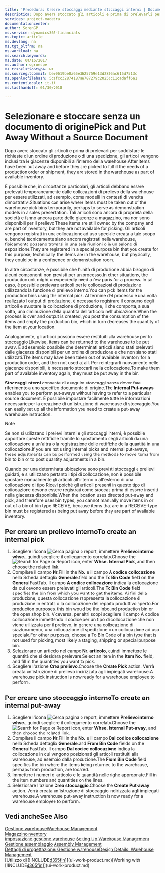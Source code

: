```yaml
---
title: 'Procedura: Creare stoccaggi mediante stoccaggi interni | Documenti Microsoft'
description: Dopo avere stoccato gli articoli e prima di prelevarli per soddisfare le richieste di un ordine di produzione o di una spedizione, gli articoli vengono inclusi tra le giacenze disponibili all'interno della warehouse.
services: project-madeira
documentationcenter: 
author: SorenGP
ms.service: dynamics365-financials
ms.topic: article
ms.devlang: na
ms.tgt_pltfrm: na
ms.workload: na
ms.search.keywords: 
ms.date: 08/16/2017
ms.author: sgroespe
ms.translationtype: HT
ms.sourcegitcommit: bec0619be0a65e3625759e13d2866ac615d7513c
ms.openlocfilehash: 5cafcc32874187ae787279c20256c11cadaff6a1
ms.contentlocale: it-it
ms.lasthandoff: 01/30/2018

---
```

# <a name="pick-and-put-away-without-a-source-document"></a><span data-ttu-id="a5a4d-103">Selezionare e stoccare senza un documento di origine</span><span class="sxs-lookup"><span data-stu-id="a5a4d-103">Pick and Put Away Without a Source Document</span></span>
<span data-ttu-id="a5a4d-104">Dopo avere stoccato gli articoli e prima di prelevarli per soddisfare le richieste di un ordine di produzione o di una spedizione, gli articoli vengono inclusi tra le giacenze disponibili all'interno della warehouse.</span><span class="sxs-lookup"><span data-stu-id="a5a4d-104">After items have been put away and before they are picked to fulfill the needs of a production order or shipment, they are stored in the warehouse as part of available inventory.</span></span>  

<span data-ttu-id="a5a4d-105">È possibile che, in circostanze particolari, gli articoli debbano essere prelevati temporaneamente dalle collocazioni di prelievo della warehouse per essere utilizzati, ad esempio, come modelli in contesti di vendita dimostrativi.</span><span class="sxs-lookup"><span data-stu-id="a5a4d-105">Situations can arise where items must be taken out of the warehouse pick bins temporarily, perhaps to serve as demonstration models in a sales presentation.</span></span> <span data-ttu-id="a5a4d-106">Tali articoli sono ancora di proprietà della società e fanno ancora parte delle giacenze a magazzino, ma non sono disponibili per il prelievo.</span><span class="sxs-lookup"><span data-stu-id="a5a4d-106">These items are still owned by the company and are part of inventory, but they are not available for picking.</span></span> <span data-ttu-id="a5a4d-107">Gli articoli vengono registrati in una collocazione ad uso speciale creata a tale scopo e, benché tecnicamente siano ancora registrati nella warehouse, fisicamente possano trovarsi in una sala riunioni o in un salone di esposizione.</span><span class="sxs-lookup"><span data-stu-id="a5a4d-107">They are registered in a special purpose bin that you create for this purpose; technically, the items are in the warehouse, but physically, they could be in a conference or demonstration room.</span></span>  

<span data-ttu-id="a5a4d-108">In altre circostanze, è possibile che l'unità di produzione abbia bisogno di alcuni componenti non previsti per un processo.</span><span class="sxs-lookup"><span data-stu-id="a5a4d-108">In other situations, the production unit might unexpectedly need a few parts for a process.</span></span> <span data-ttu-id="a5a4d-109">In tal caso, è possibile prelevare articoli per le collocazioni di produzione utilizzando la funzione di prelievo interno.</span><span class="sxs-lookup"><span data-stu-id="a5a4d-109">You can pick items for the production bins using the internal pick.</span></span> <span data-ttu-id="a5a4d-110">Al termine del processo e una volta realizzato l'output di produzione, è necessario registrare il consumo degli articoli e svuotare la collocazione di produzione, il che comporta, a sua volta, una diminuzione della quantità dell'articolo nell'ubicazione.</span><span class="sxs-lookup"><span data-stu-id="a5a4d-110">When the process is over and output is created, you post the consumption of the items and empty the production bin, which in turn decreases the quantity of the item at your location.</span></span>  

<span data-ttu-id="a5a4d-111">Analogamente, gli articoli possono essere restituiti alla warehouse per lo stoccaggio.</span><span class="sxs-lookup"><span data-stu-id="a5a4d-111">Likewise, items can be returned to the warehouse to be put away.</span></span> <span data-ttu-id="a5a4d-112">È ad esempio possibile che determinati articoli siano stati prelevati dalle giacenze disponibili per un ordine di produzione e che non siano stati utilizzati.</span><span class="sxs-lookup"><span data-stu-id="a5a4d-112">The items may have been taken out of available inventory for a production order, and then not used at all.</span></span> <span data-ttu-id="a5a4d-113">Per reintegrarli nuovamente nelle giacenze disponibili, è necessario stoccarli nella collocazione.</span><span class="sxs-lookup"><span data-stu-id="a5a4d-113">To make them part of available inventory again, they must be put away in the bin.</span></span>  

<span data-ttu-id="a5a4d-114">**Stoccaggi interni** consente di eseguire stoccaggi senza dover fare riferimento a uno specifico documento di origine.</span><span class="sxs-lookup"><span data-stu-id="a5a4d-114">The **Internal Put-aways** enables you to perform put-aways without having to refer to a particular source document.</span></span> <span data-ttu-id="a5a4d-115">È possibile impostare facilmente tutte le informazioni necessarie per la creazione di un'istruzione di warehouse di stoccaggio.</span><span class="sxs-lookup"><span data-stu-id="a5a4d-115">You can easily set up all the information you need to create a put-away warehouse instruction.</span></span>  

> [!NOTE]  
>  <span data-ttu-id="a5a4d-116">Se non si utilizzano i prelievi interni e gli stoccaggi interni, è possibile apportare queste rettifiche tramite lo spostamento degli articoli da una collocazione a un'altra o la registrazione delle rettifiche della quantità in una collocazione.</span><span class="sxs-lookup"><span data-stu-id="a5a4d-116">If you are not using internal picks and internal put-aways, these adjustments can be performed using the methods to move items from bin to bin or to post quantity adjustments in a bin.</span></span>  
>   
>  <span data-ttu-id="a5a4d-117">Quando per una determinata ubicazione sono previsti stoccaggi e prelievi guidati, e si utilizzano pertanto i tipi di collocazione, non è possibile spostare manualmente gli articoli all'interno o all'esterno di una collocazione di tipo Ricevi poiché gli articoli presenti in questo tipo di collocazione devono essere registrati come stoccati prima di essere inseriti nella giacenza disponibile.</span><span class="sxs-lookup"><span data-stu-id="a5a4d-117">When the location uses directed put-away and pick, and therefore uses bin types, you cannot manually move items in or out of a bin of bin type RECEIVE, because items that are in a RECEIVE-type bin must be registered as being put away before they are part of available inventory.</span></span>  

## <a name="to-create-an-internal-pick"></a><span data-ttu-id="a5a4d-118">Per creare un prelievo interno</span><span class="sxs-lookup"><span data-stu-id="a5a4d-118">To create an internal pick</span></span>  
1.  <span data-ttu-id="a5a4d-119">Scegliere l'icona ![Cerca pagina o report](media/ui-search/search_small.png "Cerca pagina o report"), immettere **Prelievo interno whse.**, quindi scegliere il collegamento correlato.</span><span class="sxs-lookup"><span data-stu-id="a5a4d-119">Choose the ![Search for Page or Report](media/ui-search/search_small.png "Search for Page or Report icon") icon, enter **Whse. Internal Pick**, and then choose the related link.</span></span>  
2.  <span data-ttu-id="a5a4d-120">Compilare il campo **Nr.**</span><span class="sxs-lookup"><span data-stu-id="a5a4d-120">Fill in the **No.**</span></span> <span data-ttu-id="a5a4d-121">e il campo **A codice collocazione** nella Scheda dettaglio **Generale**.</span><span class="sxs-lookup"><span data-stu-id="a5a4d-121">field and the **To Bin Code** field on the **General** FastTab.</span></span> <span data-ttu-id="a5a4d-122">Il campo **A codice collocazione** indica la collocazione da cui devono essere prelevati gli articoli.</span><span class="sxs-lookup"><span data-stu-id="a5a4d-122">The **To Bin Code** field specifies the bin from which you want to get the items.</span></span> <span data-ttu-id="a5a4d-123">Ai fini della produzione, questa collocazione rappresenta la collocazione di produzione in entrata o la collocazione del reparto produttivo aperto.</span><span class="sxs-lookup"><span data-stu-id="a5a4d-123">For production purposes, this bin would be the inbound production bin or the open shop bin.</span></span> <span data-ttu-id="a5a4d-124">Viceversa, per altri scopi scegliere il campo A codice collocazione immettendo il codice per un tipo di collocazione che non viene utilizzata per il prelievo, in genere una collocazione di stazionamento, una collocazione di spedizione o un collocazione ad uso speciale.</span><span class="sxs-lookup"><span data-stu-id="a5a4d-124">For other purposes, choose a To Bin Code of a bin type that is not used for picking, most likely a staging, shipping or special purpose bin.</span></span>  
3.  <span data-ttu-id="a5a4d-125">Selezionare un articolo nel campo **Nr. articolo**, quindi immettere le quantità che si desidera prelevare.</span><span class="sxs-lookup"><span data-stu-id="a5a4d-125">Select an item in the **Item No.** field, and fill in the quantities you want to pick.</span></span>  
4. <span data-ttu-id="a5a4d-126">Scegliere l'azione **Crea prelievo**.</span><span class="sxs-lookup"><span data-stu-id="a5a4d-126">Choose the **Create Pick** action.</span></span> <span data-ttu-id="a5a4d-127">Verrà creata un'istruzione di prelievo indirizzata agli impiegati warehouse.</span><span class="sxs-lookup"><span data-stu-id="a5a4d-127">A warehouse pick instruction is now ready for a warehouse employee to perform.</span></span>  

## <a name="to-create-an-internal-put-away"></a><span data-ttu-id="a5a4d-128">Per creare uno stoccaggio interno</span><span class="sxs-lookup"><span data-stu-id="a5a4d-128">To create an internal put-away</span></span>  
1.  <span data-ttu-id="a5a4d-129">Scegliere l'icona ![Cerca pagina o report](media/ui-search/search_small.png "Cerca pagina o report"), immettere **Prelievo interno whse.**, quindi scegliere il collegamento correlato.</span><span class="sxs-lookup"><span data-stu-id="a5a4d-129">Choose the ![Search for Page or Report](media/ui-search/search_small.png "Search for Page or Report icon") icon, enter **Whse. Internal Put-away**, and then choose the related link.</span></span>  
2.  <span data-ttu-id="a5a4d-130">Compilare il campo **Nr.**</span><span class="sxs-lookup"><span data-stu-id="a5a4d-130">Fill in the **No.**</span></span> <span data-ttu-id="a5a4d-131">e il campo **Dal codice collocazione** nella Scheda dettaglio **Generale**.</span><span class="sxs-lookup"><span data-stu-id="a5a4d-131">and **From Bin Code** fields on the **General** FastTab.</span></span> <span data-ttu-id="a5a4d-132">Il campo **Dal codice collocazione** indica la collocazione in cui vengono posizionati gli articoli restituiti alla warehouse, ad esempio dalla produzione.</span><span class="sxs-lookup"><span data-stu-id="a5a4d-132">The **From Bin Code** field specifies the bin where the items being returned to the warehouse, perhaps from production, are located.</span></span>  
3.  <span data-ttu-id="a5a4d-133">Immettere i numeri di articolo e le quantità nelle righe appropriate.</span><span class="sxs-lookup"><span data-stu-id="a5a4d-133">Fill in the item numbers and quantities on the lines.</span></span>  
4.  <span data-ttu-id="a5a4d-134">Selezionare l'azione **Crea stoccaggio**.</span><span class="sxs-lookup"><span data-stu-id="a5a4d-134">Choose the **Create Put-away** action.</span></span> <span data-ttu-id="a5a4d-135">Verrà creata un'istruzione di stoccaggio indirizzata agli impiegati warehouse.</span><span class="sxs-lookup"><span data-stu-id="a5a4d-135">A warehouse put-away instruction is now ready for a warehouse employee to perform.</span></span>  

## <a name="see-also"></a><span data-ttu-id="a5a4d-136">Vedi anche</span><span class="sxs-lookup"><span data-stu-id="a5a4d-136">See Also</span></span>  
[<span data-ttu-id="a5a4d-137">Gestione warehouse</span><span class="sxs-lookup"><span data-stu-id="a5a4d-137">Warehouse Management</span></span>](warehouse-manage-warehouse.md)  
[<span data-ttu-id="a5a4d-138">Magazzino</span><span class="sxs-lookup"><span data-stu-id="a5a4d-138">Inventory</span></span>](inventory-manage-inventory.md)  
<span data-ttu-id="a5a4d-139">[Impostazione gestione warehouse](warehouse-setup-warehouse.md)   </span><span class="sxs-lookup"><span data-stu-id="a5a4d-139">[Setting Up Warehouse Management](warehouse-setup-warehouse.md)   </span></span>  
<span data-ttu-id="a5a4d-140">[Gestione assemblaggio](assembly-assemble-items.md)  </span><span class="sxs-lookup"><span data-stu-id="a5a4d-140">[Assembly Management](assembly-assemble-items.md)  </span></span>  
[<span data-ttu-id="a5a4d-141">Dettagli di progettazione: Gestione warehouse</span><span class="sxs-lookup"><span data-stu-id="a5a4d-141">Design Details: Warehouse Management</span></span>](design-details-warehouse-management.md)  
<span data-ttu-id="a5a4d-142">[Utilizzo di [!INCLUDE[d365fin](includes/d365fin_md.md)]](ui-work-product.md)</span><span class="sxs-lookup"><span data-stu-id="a5a4d-142">[Working with [!INCLUDE[d365fin](includes/d365fin_md.md)]](ui-work-product.md)</span></span>

